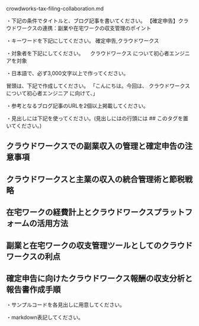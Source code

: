 crowdworks-tax-filing-collaboration.md

・下記の条件でタイトルと、ブログ記事を書いてください。
【確定申告】クラウドワークスの連携：副業や在宅ワークの収支管理のポイント

・キーワードを下記にしてください。
確定申告,クラウドワークス

・対象者を下記にしてください。
　クラウドワークス について初心者エンジニアを対象


・日本語で、必ず3,000文字以上で作ってください。

冒頭は、下記で作成してください。
「こんにちは。今回は、
クラウドワークスについて初心者エンジニア
に向けて、」

・参考となるブログ記事のURLを2個以上掲載してください。

・見出しには下記を使ってください。(見出しにはの行頭には ## このタグを置いてください。)
## クラウドワークスでの副業収入の管理と確定申告の注意事項
## クラウドワークスと主業の収入の統合管理術と節税戦略
## 在宅ワークの経費計上とクラウドワークスプラットフォームの活用方法
## 副業と在宅ワークの収支管理ツールとしてのクラウドワークスの利点
## 確定申告に向けたクラウドワークス報酬の収支分析と報告書作成手順

・サンプルコードを各見出しに用意してください。

・markdown表記してください。


